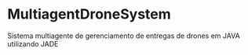 # MultiagentDroneSystem
Sistema multiagente de gerenciamento de entregas de drones em JAVA utilizando JADE
